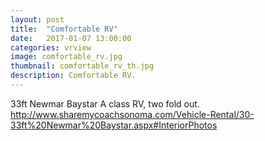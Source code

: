 ```yaml
---
layout: post
title:  "Comfortable RV"
date:   2017-01-07 13:00:00
categories: vrview
image: comfortable_rv.jpg
thumbnail: comfortable_rv_th.jpg
description: Comfortable RV.
---
```

33ft Newmar Baystar A class RV, two fold out. http://www.sharemycoachsonoma.com/Vehicle-Rental/30-33ft%20Newmar%20Baystar.aspx#InteriorPhotos
